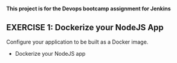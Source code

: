 #### This project is for the Devops bootcamp assignment for Jenkins

## EXERCISE 1: Dockerize your NodeJS App
Configure your application to be built as a Docker image.

* Dockerize your NodeJS app
